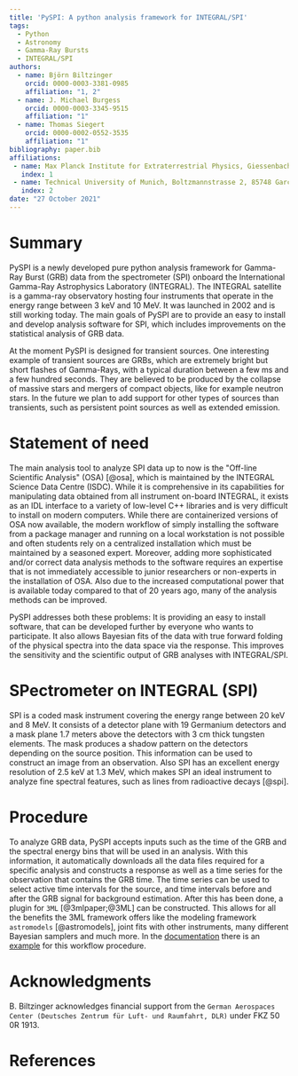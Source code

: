 ```yaml
---
title: 'PySPI: A python analysis framework for INTEGRAL/SPI'
tags:
  - Python
  - Astronomy
  - Gamma-Ray Bursts
  - INTEGRAL/SPI
authors:
  - name: Björn Biltzinger
    orcid: 0000-0003-3381-0985
    affiliation: "1, 2"
  - name: J. Michael Burgess
    orcid: 0000-0003-3345-9515
    affiliation: "1"
  - name: Thomas Siegert
    orcid: 0000-0002-0552-3535
    affiliation: "1"
bibliography: paper.bib
affiliations:
 - name: Max Planck Institute for Extraterrestrial Physics, Giessenbachstrasse 1, 85748 Garching, Germany
   index: 1
 - name: Technical University of Munich, Boltzmannstrasse 2, 85748 Garching, Germany
   index: 2
date: "27 October 2021"
---
```


# Summary

PySPI is a newly developed pure python analysis framework for 
Gamma-Ray Burst (GRB) data from the spectrometer (SPI) onboard the 
International Gamma-Ray Astrophysics Laboratory (INTEGRAL). The INTEGRAL 
satellite is a gamma-ray observatory hosting four instruments that 
operate in the energy range between 3 keV and 10 MeV. It was launched in 
2002 and is still working today. The main goals of PySPI are to provide 
an easy to install and develop analysis software for SPI, which includes 
improvements on the statistical analysis of GRB data.

At the moment PySPI is designed for transient sources. One interesting example of 
transient sources are GRBs, which are extremely bright but short flashes 
of Gamma-Rays, with a typical duration between a few ms and a few hundred seconds. They are
believed to be produced by the collapse of massive stars and
mergers of compact objects, like for example neutron stars. In the future we plan to add support for other types of sources than transients, such as persistent point sources as well as extended emission.


# Statement of need

The main analysis tool to analyze SPI data up to now is the
"Off-line Scientific Analysis" (OSA) [@osa], which is maintained by
the INTEGRAL Science Data Centre (ISDC). While it is comprehensive
in its capabilities for manipulating data obtained from all
instrument on-board INTEGRAL, it exists as an IDL interface to a
variety of low-level C++ libraries and is very difficult to install on modern computers. 
While there are containerized 
versions of OSA now available, the modern workflow of simply installing 
the software from a package manager and running on a local workstation is 
not possible and often students rely on a centralized installation which 
must be maintained by a seasoned expert. Moreover, adding more sophisticated 
and/or correct data analysis methods to the software requires an expertise 
that is not immediately accessible to junior researchers or non-experts in 
the installation of OSA. Also due to the
increased computational power that is available today compared to that
of 20 years ago, many of the analysis methods can be improved.

PySPI addresses both these problems: It is providing an easy to install 
software, that can be developed further by everyone who wants to participate. 
It also allows Bayesian fits of the data with true forward folding of the physical spectra 
into the data space via the response. This improves the sensitivity 
and the scientific output of GRB analyses with INTEGRAL/SPI. 


# SPectrometer on INTEGRAL (SPI)

SPI is a coded mask instrument covering the energy range between 20 keV and 8 MeV. It consists of a detector plane with 19 Germanium detectors and a mask plane 1.7 meters above the detectors with 3 cm thick tungsten elements. The mask produces a shadow pattern on the detectors depending on the source position. This information can be used to construct an image from an observation. Also SPI has an excellent energy resolution of 2.5 keV at 1.3 MeV, which makes SPI an ideal instrument to analyze fine spectral features, such as lines from radioactive decays [@spi]. 


# Procedure

To analyze GRB data, PySPI accepts inputs such as the time of the GRB
and the spectral energy bins that will be used in an analysis. With this
information, it automatically downloads all the data files required
for a specific analysis and constructs a response 
as well as a time series for the observation that contains the GRB time. The time series 
can be used to select active time intervals for the source, and time intervals before 
and after the GRB signal for background estimation. After this has been done, a plugin 
for `3ML` [@3mlpaper;@3ML] can be constructed. This allows for all the benefits the 3ML 
framework offers like the modeling framework `astromodels` [@astromodels], joint 
fits with other instruments, many different Bayesian samplers and much more. 
In the [documentation](https://pyspi.readthedocs.io/en/latest/) there is an
[example](https://pyspi.readthedocs.io/en/latest/notebooks/grb_analysis/)
for this workflow procedure.


# Acknowledgments

B. Biltzinger acknowledges financial support from the `German Aerospaces Center (Deutsches Zentrum für Luft- und Raumfahrt, DLR)` under FKZ 50 0R 1913. 


# References

